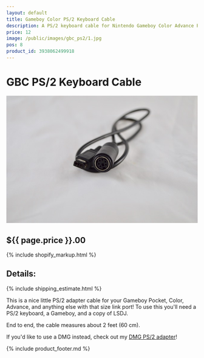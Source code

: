 ```yaml
---
layout: default
title: Gameboy Color PS/2 Keyboard Cable
description: A PS/2 keyboard cable for Nintendo Gameboy Color Advance Pocket and LSDJ sync
price: 12
image: /public/images/gbc_ps2/1.jpg
pos: 8
product_id: 3938062499918
---
```

# GBC PS/2 Keyboard Cable

<div class="gallery">
	<img src="/public/images/gbc_ps2/1.jpg" alt="GCB/GBC/MGB PS/2 cable">
</div>

## ${{ page.price }}.00

{% include shopify_markup.html %}

## Details:

{% include shipping_estimate.html %}

This is a nice little PS/2 adapter cable for your Gameboy Pocket, Color, Advance, and anything else with that size link port! To use this you'll need a PS/2 keyboard, a Gameboy, and a copy of LSDJ.

End to end, the cable measures about 2 feet (60 cm).

If you'd like to use a DMG instead, check out my [DMG PS/2 adapter](/dmgps2)!

{% include product_footer.md %}

<script src="{{ site.baseurl }}public/js/ps2gallery.js"></script>
